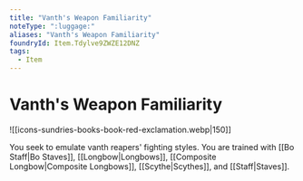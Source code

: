 ```yaml
---
title: "Vanth's Weapon Familiarity"
noteType: ":luggage:"
aliases: "Vanth's Weapon Familiarity"
foundryId: Item.Tdylve9ZWZE12DNZ
tags:
  - Item
---
```


# Vanth's Weapon Familiarity
![[icons-sundries-books-book-red-exclamation.webp|150]]

You seek to emulate vanth reapers' fighting styles. You are trained with [[Bo Staff|Bo Staves]], [[Longbow|Longbows]], [[Composite Longbow|Composite Longbows]], [[Scythe|Scythes]], and [[Staff|Staves]].
